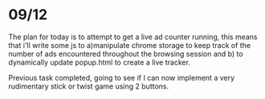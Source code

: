 # 09/12
The plan for today is to attempt to get a live ad counter running, this means that i'll write some js to a)manipulate chrome storage to keep track of the number of ads encountered throughout the browsing session and b) to dynamically update popup.html to create a live tracker.

Previous task completed, going to see if I can now implement a very rudimentary stick or twist game using 2 buttons.